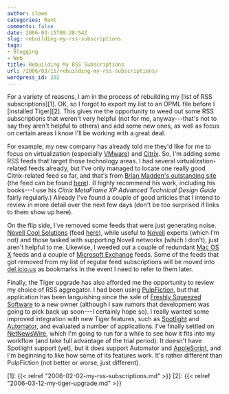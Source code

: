 ```yaml
---
author: slowe
categories: Rant
comments: false
date: 2006-03-15T09:28:54Z
slug: rebuilding-my-rss-subscriptions
tags:
- Blogging
- Web
title: Rebuilding My RSS Subscriptions
url: /2006/03/15/rebuilding-my-rss-subscriptions/
wordpress_id: 202
---
```


For a variety of reasons, I am in the process of rebuilding my [list of RSS subscriptions][1]. OK, so I forgot to export my list to an OPML file before I [installed Tiger][2]. This gives me the opportunity to weed out some RSS subscriptions that weren't very helpful (not for me, anyway---that's not to say they aren't helpful to others) and add some new ones, as well as focus on certain areas I know I'll be working with a great deal.

For example, my new company has already told me they'd like for me to focus on virtualization (especially [VMware](http://www.vmware.com/)) and [Citrix](http://www.citrix.com/). So, I'm adding some RSS feeds that target those technology areas. I had several virtualization-related feeds already, but I've only managed to locate one really good Citrix-related feed so far, and that's from [Brian Madden's outstanding site](http://www.brianmadden.com/) (the feed can be found [here](http://www.brianmadden.com/rss)). (I highly recommend his work, including his books---I use his _Citrix MetaFrame XP Advanced Technical Design Guide_ fairly regularly.) Already I've found a couple of good articles that I intend to review in more detail over the next few days (don't be too surprised if links to them show up here).

On the flip side, I've removed some feeds that were just generating noise. [Novell Cool Solutions](http://www.novell.com/coolsolutions/) (feed [here](http://www.novell.com/newsfeeds/rss/coolsolutions.xml)), while useful to [Novell](http://www.novell.com/) experts (which I'm not) and those tasked with supporting Novell networks (which I don't), just aren't helpful to me. Likewise, I weeded out a couple of redundant [Mac OS X](http://www.apple.com/macosx/) feeds and a couple of [Microsoft Exchange](http://www.microsoft.com/exchange/default.mspx) feeds. Some of the feeds that got removed from my list of regular feed subscriptions will be moved into [del.icio.us](http://del.icio.us/slowe) as bookmarks in the event I need to refer to them later.

Finally, the Tiger upgrade has also afforded me the opportunity to review my choice of RSS aggregator. I had been using [PulpFiction](http://freshsqueeze.com/products/pulpfiction/), but that application has been languishing since the sale of [Freshly Squeezed Software](http://freshsqueeze.com/) to a new owner (although I saw rumors that development was going to pick back up soon---I certainly hope so). I really wanted some improved integration with new Tiger features, such as [Spotlight](http://www.apple.com/macosx/features/spotlight/) and [Automator](http://www.apple.com/macosx/features/automator/), and evaluated a number of applications. I've finally settled on [NetNewsWire](http://ranchero.com/netnewswire/), which I'm going to run for a while to see how it fits into my workflow (and take full advantage of the trial period). It doesn't have Spotlight support (yet), but it does support Automator and [AppleScript](http://www.apple.com/macosx/features/applescript/), and I'm beginning to like how some of its features work. It's rather different than PulpFiction (not better or worse, just different).

[1]: {{< relref "2006-02-02-my-rss-subscriptions.md" >}}
[2]: {{< relref "2006-03-12-my-tiger-upgrade.md" >}}
